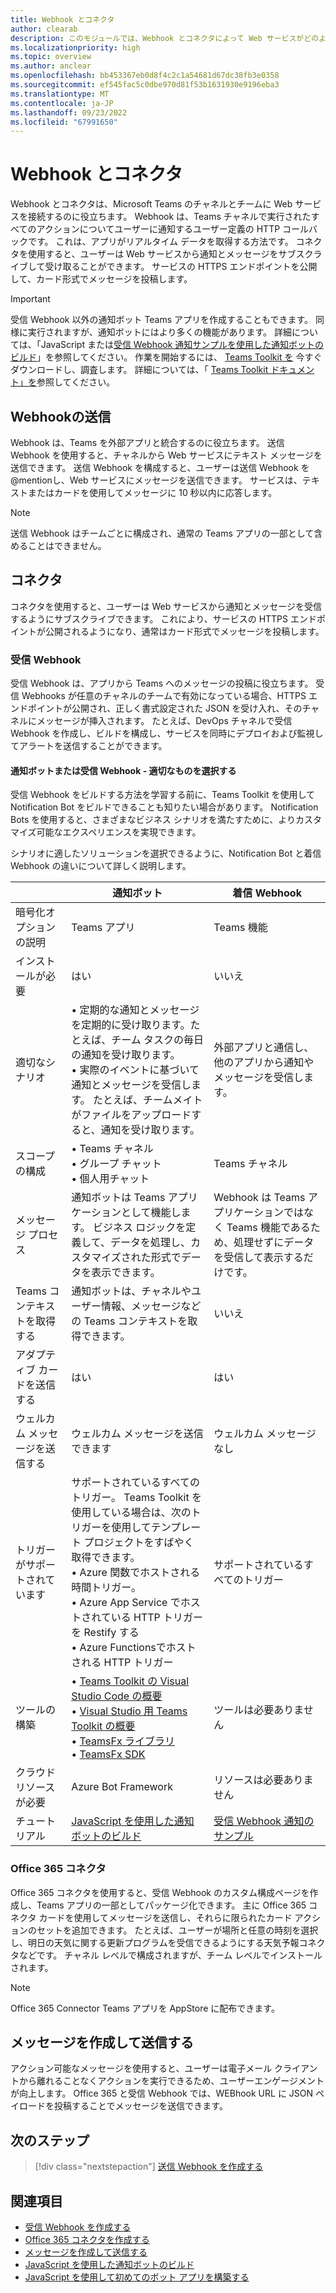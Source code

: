 ```yaml
---
title: Webhook とコネクタ
author: clearab
description: このモジュールでは、Webhook とコネクタによって Web サービスがどのように Teams クライアントに接続されるかについて説明します。
ms.localizationpriority: high
ms.topic: overview
ms.author: anclear
ms.openlocfilehash: bb453367eb0d8f4c2c1a54681d67dc38fb3e0358
ms.sourcegitcommit: ef545fac5c0dbe970d81f53b1631930e9196eba3
ms.translationtype: MT
ms.contentlocale: ja-JP
ms.lasthandoff: 09/23/2022
ms.locfileid: "67991650"
---
```

# <a name="webhooks-and-connectors"></a>Webhook とコネクタ

Webhook とコネクタは、Microsoft Teams のチャネルとチームに Web サービスを接続するのに役立ちます。 Webhook は、Teams チャネルで実行されたすべてのアクションについてユーザーに通知するユーザー定義の HTTP コールバックです。 これは、アプリがリアルタイム データを取得する方法です。 コネクタを使用すると、ユーザーは Web サービスから通知とメッセージをサブスクライブして受け取ることができます。 サービスの HTTPS エンドポイントを公開して、カード形式でメッセージを投稿します。

> [!IMPORTANT]
> 受信 Webhook 以外の通知ボット Teams アプリを作成することもできます。 同様に実行されますが、通知ボットにはより多くの機能があります。 詳細については、「JavaScript または[受信 Webhook 通知サンプル](https://github.com/OfficeDev/TeamsFx-Samples/tree/dev/incoming-webhook-notification)[を使用した通知ボットのビルド](../sbs-gs-notificationbot.yml)」を参照してください。 作業を開始するには、 [Teams Toolkit を](https://marketplace.visualstudio.com/items?itemName=TeamsDevApp.ms-teams-vscode-extension) 今すぐダウンロードし、調査します。 詳細については、「 [Teams Toolkit ドキュメント」を](../toolkit/teams-toolkit-fundamentals.md)参照してください。

## <a name="outgoing-webhooks"></a>Webhookの送信

Webhook は、Teams を外部アプリと統合するのに役立ちます。 送信 Webhook を使用すると、チャネルから Web サービスにテキスト メッセージを送信できます。 送信 Webhook を構成すると、ユーザーは送信 Webhook を@mentionし、Web サービスにメッセージを送信できます。 サービスは、テキストまたはカードを使用してメッセージに 10 秒以内に応答します。

> [!NOTE]
> 送信 Webhook はチームごとに構成され、通常の Teams アプリの一部として含めることはできません。

## <a name="connectors"></a>コネクタ

コネクタを使用すると、ユーザーは Web サービスから通知とメッセージを受信するようにサブスクライブできます。 これにより、サービスの HTTPS エンドポイントが公開されるようになり、通常はカード形式でメッセージを投稿します。

### <a name="incoming-webhooks"></a>受信 Webhook

受信 Webhook は、アプリから Teams へのメッセージの投稿に役立ちます。 受信 Webhooks が任意のチャネルのチームで有効になっている場合、HTTPS エンドポイントが公開され、正しく書式設定された JSON を受け入れ、そのチャネルにメッセージが挿入されます。 たとえば、DevOps チャネルで受信 Webhook を作成し、ビルドを構成し、サービスを同時にデプロイおよび監視してアラートを送信することができます。

#### <a name="notification-bot-or-incoming-webhook---choose-the-right-one"></a>通知ボットまたは受信 Webhook - 適切なものを選択する

受信 Webhook をビルドする方法を学習する前に、Teams Toolkit を使用して Notification Bot をビルドできることも知りたい場合があります。 Notification Bots を使用すると、さまざまなビジネス シナリオを満たすために、よりカスタマイズ可能なエクスペリエンスを実現できます。

シナリオに適したソリューションを選択できるように、Notification Bot と着信 Webhook の違いについて詳しく説明します。

| &nbsp; | 通知ボット |  着信 Webhook |
| --- | --- | --- |
| 暗号化オプションの説明 | Teams アプリ | Teams 機能 |
| インストールが必要 | はい | いいえ |
| 適切なシナリオ | • 定期的な通知とメッセージを定期的に受け取ります。たとえば、チーム タスクの毎日の通知を受け取ります。 <br>  • 実際のイベントに基づいて通知とメッセージを受信します。 たとえば、チームメイトがファイルをアップロードすると、通知を受け取ります。 | 外部アプリと通信し、他のアプリから通知やメッセージを受信します。 |
| スコープの構成 | • Teams チャネル <br> • グループ チャット <br> • 個人用チャット | Teams チャネル |
| メッセージ プロセス | 通知ボットは Teams アプリケーションとして機能します。 ビジネス ロジックを定義して、データを処理し、カスタマイズされた形式でデータを表示できます。 | Webhook は Teams アプリケーションではなく Teams 機能であるため、処理せずにデータを受信して表示するだけです。 |
| Teams コンテキストを取得する | 通知ボットは、チャネルやユーザー情報、メッセージなどの Teams コンテキストを取得できます。 | いいえ |
| アダプティブ カードを送信する | はい | はい |
| ウェルカム メッセージを送信する | ウェルカム メッセージを送信できます | ウェルカム メッセージなし |
| トリガーがサポートされています | サポートされているすべてのトリガー。 Teams Toolkit を使用している場合は、次のトリガーを使用してテンプレート プロジェクトをすばやく取得できます。 <br> • Azure 関数でホストされる時間トリガー。 <br> • Azure App Service でホストされている HTTP トリガーを Restify する <br> • Azure Functionsでホストされる HTTP トリガー | サポートされているすべてのトリガー |
| ツールの構築 | • [Teams Toolkit の Visual Studio Code の概要](../toolkit/teams-toolkit-fundamentals.md) <br> • [Visual Studio 用 Teams Toolkit の概要](../toolkit/teams-toolkit-fundamentals.md) <br> • [TeamsFx ライブラリ](../toolkit/TeamsFx-CLI.md) <br> • [TeamsFx SDK](../toolkit/TeamsFx-SDK.md) | ツールは必要ありません |
| クラウド リソースが必要 | Azure Bot Framework | リソースは必要ありません |
| チュートリアル | [JavaScript を使用した通知ボットのビルド](../sbs-gs-notificationbot.yml) | [受信 Webhook 通知のサンプル](https://github.com/OfficeDev/TeamsFx-Samples/tree/dev/incoming-webhook-notification) |

### <a name="office-365-connectors"></a>Office 365 コネクタ

Office 365 コネクタを使用すると、受信 Webhook のカスタム構成ページを作成し、Teams アプリの一部としてパッケージ化できます。 主に Office 365 コネクタ カードを使用してメッセージを送信し、それらに限られたカード アクションのセットを追加できます。 たとえば、ユーザーが場所と任意の時刻を選択し、明日の天気に関する更新プログラムを受信できるようにする天気予報コネクタなどです。 チャネル レベルで構成されますが、チーム レベルでインストールされます。

> [!NOTE]
> Office 365 Connector Teams アプリを AppStore に配布できます。

## <a name="create-and-send-messages"></a>メッセージを作成して送信する

アクション可能なメッセージを使用すると、ユーザーは電子メール クライアントから離れることなくアクションを実行できるため、ユーザーエンゲージメントが向上します。 Office 365 と受信 Webhook では、WEBhook URL に JSON ペイロードを投稿することでメッセージを送信できます。

## <a name="next-step"></a>次のステップ

> [!div class="nextstepaction"]
> [送信 Webhook を作成する](~/webhooks-and-connectors/how-to/add-outgoing-webhook.md)

## <a name="see-also"></a>関連項目

* [受信 Webhook を作成する](~/webhooks-and-connectors/how-to/add-incoming-webhook.md)
* [Office 365 コネクタを作成する](~/webhooks-and-connectors/how-to/connectors-creating.md)
* [メッセージを作成して送信する](~/webhooks-and-connectors/how-to/connectors-using.md)
* [JavaScript を使用した通知ボットのビルド](../sbs-gs-notificationbot.yml)
* [JavaScript を使用して初めてのボット アプリを構築する](../sbs-gs-bot.yml)
